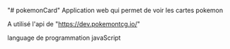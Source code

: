 "# pokemonCard" 
Application web qui permet de voir les cartes pokemon

A utilisé l'api de "https://dev.pokemontcg.io/"

language de programmation javaScript
